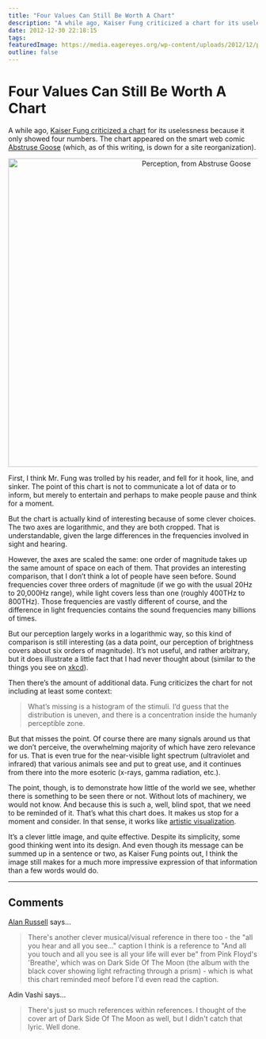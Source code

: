 ```yaml
---
title: "Four Values Can Still Be Worth A Chart"
description: "A while ago, Kaiser Fung criticized a chart for its uselessness because it only showed four numbers. The chart appeared on the smart web comic Abstruse Goose (which, as of this writing, is down for a site reorganization)."
date: 2012-12-30 22:18:15
tags: 
featuredImage: https://media.eagereyes.org/wp-content/uploads/2012/12/perception-teaser.png
outline: false
---
```


# Four Values Can Still Be Worth A Chart

A while ago, <a href="http://junkcharts.typepad.com/junk_charts/2012/12/four-numbers-say-little-even-on-a-busy-chart.html">Kaiser Fung criticized a chart</a> for its uselessness because it only showed four numbers. The chart appeared on the smart web comic <a href="http://abstrusegoose.com/">Abstruse Goose</a> (which, as of this writing, is down for a site reorganization).

<p align="center"><img class="aligncenter size-full wp-image-2176" alt="Perception, from Abstruse Goose" src="https://media.eagereyes.org/wp-content/uploads/2012/12/perception-abstrusegoose.png" width="744" height="623" /></p>

First, I think Mr. Fung was trolled by his reader, and fell for it hook, line, and sinker. The point of this chart is not to communicate a lot of data or to inform, but merely to entertain and perhaps to make people pause and think for a moment.

But the chart is actually kind of interesting because of some clever choices. The two axes are logarithmic, and they are both cropped. That is understandable, given the large differences in the frequencies involved in sight and hearing.

However, the axes are scaled the same: one order of magnitude takes up the same amount of space on each of them. That provides an interesting comparison, that I don’t think a lot of people have seen before. Sound frequencies cover three orders of magnitude (if we go with the usual 20Hz to 20,000Hz range), while light covers less than one (roughly 400THz to 800THz). Those frequencies are vastly different of course, and the difference in light frequencies contains the sound frequencies many billions of times.

But our perception largely works in a logarithmic way, so this kind of comparison is still interesting (as a data point, our perception of brightness covers about six orders of magnitude). It’s not useful, and rather arbitrary, but it does illustrate a little fact that I had never thought about (similar to the things you see on <a href="http://xkcd.com">xkcd</a>).

Then there’s the amount of additional data. Fung criticizes the chart for not including at least some context:

>	What’s missing is a histogram of the stimuli. I’d guess that the distribution is uneven, and there is a concentration inside the humanly perceptible zone.

But that misses the point. Of course there are many signals around us that we don’t perceive, the overwhelming majority of which have zero relevance for us. That is even true for the near-visible light spectrum (ultraviolet and infrared) that various animals see and put to great use, and it continues from there into the more esoteric (x-rays, gamma radiation, etc.).

The point, though, is to demonstrate how little of the world we see, whether there is something to be seen there or not. Without lots of machinery, we would not know. And because this is such a, well, blind spot, that we need to be reminded of it. That’s what this chart does. It makes us stop for a moment and consider. In that sense, it works like <a title="A Tale of Two Types of Visualization and Much Confusion" href="/criticism/tale-of-two-types">artistic visualization</a>.

It’s a clever little image, and quite effective. Despite its simplicity, some good thinking went into its design. And even though its message can be summed up in a sentence or two, as Kaiser Fung points out, I think the image still makes for a much more impressive expression of that information than a few words would do.


<PostedBy />


<aside class="comments">

---
## Comments

<a href="http://www.birdie-song.com" rel="nofollow noopener" target="_blank">Alan Russell</a> says…
>	There's another clever musical/visual reference in there too - the "all you hear and all you see..." caption I think is a reference to "And all you touch and all you see is all your life will ever be" from Pink Floyd's 'Breathe', which was on Dark Side Of The Moon (the album with the black cover showing light refracting through a prism) - which is what this chart reminded meof before I'd even read the caption.

Adin Vashi says…
>	There's just so much references within references.  I thought of the cover art of Dark Side Of The Moon as well, but I didn't catch that lyric.  Well done.

</aside>

